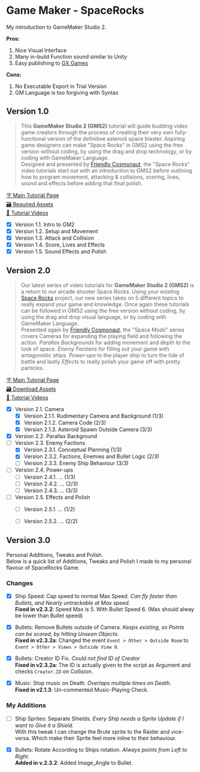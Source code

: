 # Game Maker - SpaceRocks 
 My introduction to GameMaker Studio 2. 

**Pros:**
 1. Nice Visual Interface
 2. Many in-build Function sound similar to Unity
 3. Easy publishing to [GX Games](https://gx.games/)
	
**Cons:**
 1. No Executable Export in Trial Version
 2. GM Language is too forgiving with Syntax

## Version 1.0
 > This **GameMaker Studio 2 (GMS2)** tutorial will guide budding video game creators through the process of creating their very own fully-functional version of the definitive asteroid space blaster. Aspiring game designers can make "Space Rocks" in GMS2 using the free version without coding, by using the drag and drop technology, or by coding with GameMaker Language.    
 > Designed and presented by [Friendly Cosmonaut](https://www.youtube.com/channel/UCKCKHxkH8zqV9ltWZw0JFig), the "Space Rocks" video tutorials start out with an introduction to GMS2 before outlining how to program movement, attacking & collisions, scoring, lives, sound and effects before adding that final polish.  

[ :placard: Main Tutorial Page](https://gamemaker.io/en/tutorials/make-your-own-arcade-classic)  
[ :card_file_box: Required Assets](https://marketplace.yoyogames.com/assets/7423/space-rocks-gml)  
[ :movie_camera: Tutorial Videos](https://www.youtube.com/playlist?list=PLhIbBGhnxj5JcbfoxS_CWTnImRL_wB_Wg)  
   - [x] Version 1.1. Intro to GM2
   - [x] Version 1.2. Setup and Movement
   - [x] Version 1.3. Attack and Collision
   - [x] Version 1.4. Score, Lives and Effects
   - [x] Version 1.5. Sound Effects and Polish

## Version 2.0
 > Our latest series of video tutorials for **GameMaker Studio 2 (GMS2)** is a return to our arcade shooter Space Rocks. Using your existing [Space Rocks](https://www.yoyogames.com/blog/485/make-your-own-arcade-classic) project, our new series takes on 5 different topics to really expand your game and knowledge. Once again these tutorials can be followed in GMS2 using the free version without coding, by using the drag and drop visual language, or by coding with GameMaker Language.    
 > Presented again by [Friendly Cosmonaut](https://www.youtube.com/channel/UCKCKHxkH8zqV9ltWZw0JFig), the "Space Mods" series covers Cameras for expanding the playing field and following the action. *Parallax Backgrounds* for adding movement and depth to the look of space. *Enemy Factions* for filling out your game with antagonistic ships. *Power-ups* to the player ship to turn the tide of battle and lastly *Effects* to really polish your game off with pretty particles.  

[ :placard: Main Tutorial Page](https://gamemaker.io/en/tutorials/space-mods-continue-your-space-rocks-game)  
[ :card_file_box: Download Assets](https://yoyo-www.yoyogames.com/tutorials/SpaceRocks_Assets.zip)  
[ :movie_camera: Tutorial Videos](https://www.youtube.com/watch?v=uBCXLlsQc2c&list=PLhIbBGhnxj5K1AGSvr99u1ZolHpAi31p4)  
   - [x] Version 2.1. Camera
        - [x] Version 2.1.1. Rudimentary Camera and Background (1/3)
        - [x] Version 2.1.2. Camera Code (2/3)
        - [x] Version 2.1.3. Asteroid Spawn Outside Camera (3/3)
   - [x] Version 2.2. Parallax Background
   - [ ] Version 2.3. Enemy Factions
        - [x] Version 2.3.1. Conceptual Planning (1/3)
        - [x] Version 2.3.2. Factions, Enemies and Bullet Logic (2/3)
        - [ ] Version 2.3.3. Enemy Ship Behaviour (3/3)
   - [ ] Version 2.4. Power-ups
        - [ ] Version 2.4.1. ... (1/3)
        - [ ] Version 2.4.2. ... (2/3)
        - [ ] Version 2.4.3. ... (3/3)
   - [ ] Version 2.5. Effects and Polish
        - [ ] Version 2.5.1. ... (1/2)
        - [ ] Version 2.5.2. ... (2/2)


## Version 3.0
 Personal Additions, Tweaks and Polish.  
 Below is a quick list of Additions, Tweaks and Polish I made to my personal flavour of SpaceRocks Game.

### Changes
- [x] Ship Speed: Cap speed to normal Max Speed.
  *Can fly faster than Bullets, and Nearly untrackable at Max speed.*  
  **Fixed in v2.3.2**: Speed Max is 5. With Bullet Speed 6. (Max should alway be lower than Bullet speed)  

- [x] Bullets: Remove Bullets outside of Camera.
  *Keeps existing, so Points can be scored, by hitting Unseen Objects.*  
  **Fixed in v2.3.2a**: Changed the event ```Event > Other > Outside Room``` to ```Event > Other > Views > Outside View 0```.  
- [x] Bullets: Creator ID Fix.
  *Could not find ID of Creator*  
  **Fixed in v2.3.2a**: The ID is actually given to the script as Argument and checks ```Creator.ID``` on Collision.  

- [x] Music: Stop music on Death.
  *Overlaps multiple times on Death.*  
  **Fixed in v2.1.3**: Un-commented Music-Playing Check.  

### My Additions
- [ ] Ship Sprites: Separate Shields.
  *Every Ship needs a Sprite Update if I want to Give it a Shield.*  
  With this tweak I can change the Brute sprite to the Raider and vice-versa. Which make their Sprite feel more inline to their behaviour.  

- [x] Bullets: Rotate According to Ships rotation.
  *Always points from Left to Right.*  
  **Added in v.2.3.2**: Added Image_Angle to Bullet.  